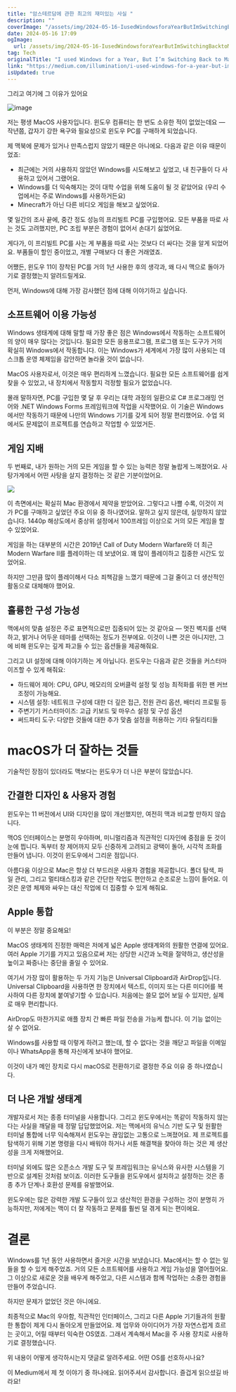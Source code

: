```yaml
---
title: "암스테르담에 관한 최고의 재미있는 사실 "
description: ""
coverImage: "/assets/img/2024-05-16-IusedWindowsforaYearButImSwitchingBacktoMac_0.png"
date: 2024-05-16 17:09
ogImage: 
  url: /assets/img/2024-05-16-IusedWindowsforaYearButImSwitchingBacktoMac_0.png
tag: Tech
originalTitle: "I used Windows for a Year, But I’m Switching Back to Mac"
link: "https://medium.com/illumination/i-used-windows-for-a-year-but-im-switching-back-to-mac-313db6586e0d"
isUpdated: true
---
```





그리고 여기에 그 이유가 있어요

![image](/assets/img/2024-05-16-IusedWindowsforaYearButImSwitchingBacktoMac_0.png)

저는 평생 MacOS 사용자입니다. 윈도우 컴퓨터는 한 번도 소유한 적이 없었는데요 — 작년쯤, 갑자기 강한 욕구와 필요성으로 윈도우 PC를 구매하게 되었습니다.

제 맥북에 문제가 있거나 만족스럽지 않았기 때문은 아니에요. 다음과 같은 이유 때문이었죠:

<div class="content-ad"></div>

- 최근에는 거의 사용하지 않았던 Windows를 시도해보고 싶었고, 내 친구들이 다 사용하고 있어서 그랬어요.
- Windows를 더 익숙해지는 것이 대학 수업을 위해 도움이 될 것 같았어요 (우리 수업에서는 주로 Windows를 사용하거든요)
- Minecraft가 아닌 다른 비디오 게임을 해보고 싶었어요.

몇 일간의 조사 끝에, 중간 정도 성능의 프리빌트 PC를 구입했어요. 모든 부품을 따로 사는 것도 고려했지만, PC 조립 부분은 경험이 없어서 손대기 싫었어요.

게다가, 이 프리빌트 PC를 사는 게 부품을 따로 사는 것보다 더 싸다는 것을 알게 되었어요. 부품들이 할인 중이었고, 개별 구매보다 더 좋은 거래였죠.

어쨌든, 윈도우 11이 장착된 PC를 거의 1년 사용한 후의 생각과, 왜 다시 맥으로 돌아가기로 결정했는지 알려드릴게요.

<div class="content-ad"></div>

먼저, Windows에 대해 가장 감사했던 점에 대해 이야기하고 싶습니다.

## 소프트웨어 이용 가능성

Windows 생태계에 대해 말할 때 가장 좋은 점은 Windows에서 작동하는 소프트웨어의 양이 매우 많다는 것입니다. 필요한 모든 응용프로그램, 프로그램 또는 도구가 거의 확실히 Windows에서 작동합니다. 이는 Windows가 세계에서 가장 많이 사용되는 데스크톱 운영 체제임을 감안하면 놀라울 것이 없습니다.

MacOS 사용자로서, 이것은 매우 편리하게 느꼈습니다. 필요한 모든 소프트웨어를 쉽게 찾을 수 있었고, 내 장치에서 작동할지 걱정할 필요가 없었습니다.

<div class="content-ad"></div>

몰래 말하자면, PC를 구입한 몇 달 후 우리는 대학 과정의 일환으로 C# 프로그래밍 언어와 .NET Windows Forms 프레임워크에 작업을 시작했어요. 이 기술은 Windows에서만 작동하기 때문에 나만의 Windows 기기를 갖게 되어 정말 편리했어요. 수업 외에서도 문제없이 프로젝트를 연습하고 작업할 수 있었거든.

## 게임 지배

두 번째로, 내가 원하는 거의 모든 게임을 할 수 있는 능력은 정말 놀랍게 느껴졌어요. 사탕가게에서 어떤 사탕을 살지 결정하는 것 같은 기분이었어요.

<img src="/assets/img/2024-05-16-IusedWindowsforaYearButImSwitchingBacktoMac_1.png" />

<div class="content-ad"></div>

이 측면에서는 확실히 Mac 환경에서 제약을 받았어요. 그렇다고 나쁠 수록, 이것이 저가 PC를 구매하고 싶었던 주요 이유 중 하나였어요. 말하고 싶지 않은데, 실망하지 않았습니다. 1440p 해상도에서 중상위 설정에서 100프레임 이상으로 거의 모든 게임을 할 수 있었어요.

게임을 하는 대부분의 시간은 2019년 Call of Duty Modern Warfare와 더 최근 Modern Warfare II를 플레이하는 데 보냈어요. 꽤 많이 플레이하고 집중한 시간도 있었어요.

하지만 그만큼 많이 플레이해서 다소 죄책감을 느꼈기 때문에 그걸 줄이고 더 생산적인 활동으로 대체해야 했어요.

## 훌륭한 구성 가능성

<div class="content-ad"></div>

맥에서의 맞춤 설정은 주로 표면적으로만 집중되어 있는 것 같아요 — 멋진 벽지를 선택하고, 밝거나 어두운 테마를 선택하는 정도가 전부에요. 이것이 나쁜 것은 아니지만, 그에 비해 윈도우는 깊게 파고들 수 있는 옵션들을 제공해줘요.

그리고 UI 설정에 대해 이야기하는 게 아닙니다. 윈도우는 다음과 같은 것들을 커스터마이즈할 수 있게 해줘요:

- 하드웨어 제어: CPU, GPU, 메모리의 오버클럭 설정 및 성능 최적화를 위한 팬 커브 조정이 가능해요.
- 시스템 설정: 네트워크 구성에 대한 더 깊은 접근, 전원 관리 옵션, 배터리 프로필 등
- 주변기기 커스터마이즈: 고급 키보드 및 마우스 설정 및 구성 옵션
- 써드파티 도구: 다양한 것들에 대한 추가 맞춤 설정을 허용하는 기타 유틸리티들

# macOS가 더 잘하는 것들

<div class="content-ad"></div>

기술적인 장점이 있더라도 맥보다는 윈도우가 더 나은 부분이 많았습니다.

## 간결한 디자인 & 사용자 경험

윈도우는 11 버전에서 UI와 디자인을 많이 개선했지만, 여전히 맥과 비교할 만하지 않습니다.

맥OS 인터페이스는 분명히 우아하며, 미니멀리즘과 직관적인 디자인에 중점을 둔 것이 눈에 띕니다. 독부터 창 제어까지 모두 신중하게 고려되고 광택이 돌아, 시각적 조화를 만들어 냅니다. 이것이 윈도우에서 그리운 점입니다.

<div class="content-ad"></div>

아름다움 이상으로 Mac은 항상 더 부드러운 사용자 경험을 제공합니다. 폴더 탐색, 파일 관리, 그리고 멀티태스킹과 같은 간단한 작업도 편안하고 순조로운 느낌이 들어요. 이것은 운영 체제와 싸우는 대신 작업에 더 집중할 수 있게 해줘요.

## Apple 통합

이 부분은 정말 중요해요!

MacOS 생태계의 진정한 매력은 저에게 넓은 Apple 생태계와의 원활한 연결에 있어요. 여러 Apple 기기를 가지고 있음으로써 저는 상당한 시간과 노력을 절약하고, 생산성을 높이고 짜증나는 중단을 줄일 수 있어요.

<div class="content-ad"></div>

여기서 가장 많이 활용하는 두 가지 기능은 Universal Clipboard과 AirDrop입니다. Universal Clipboard을 사용하면 한 장치에서 텍스트, 이미지 또는 다른 미디어를 복사하여 다른 장치에 붙여넣기할 수 있습니다. 처음에는 쓸모 없어 보일 수 있지만, 실제로 매우 편리합니다.

AirDrop도 마찬가지로 애플 장치 간 빠른 파일 전송을 가능케 합니다. 이 기능 없이는 살 수 없어요.

Windows를 사용할 때 이렇게 하려고 했는데, 할 수 없다는 것을 깨닫고 파일을 이메일이나 WhatsApp을 통해 자신에게 보내야 했어요.

이것이 내가 메인 장치로 다시 macOS로 전환하기로 결정한 주요 이유 중 하나였습니다.

<div class="content-ad"></div>

## 더 나은 개발 생태계

개발자로서 저는 종종 터미널을 사용합니다. 그리고 윈도우에서는 똑같이 작동하지 않는다는 사실을 깨달을 때 정말 답답했었어요. 저는 맥에서의 유닉스 기반 도구 및 원활한 터미널 통합에 너무 익숙해져서 윈도우는 끊임없는 고통으로 느껴졌어요. 제 프로젝트를 탐색하기 위해 기본 명령을 다시 배워야 하거나 서툰 해결책을 찾아야 하는 것은 제 생산성을 크게 저해했어요.

터미널 외에도 많은 오픈소스 개발 도구 및 프레임워크는 유닉스와 유사한 시스템을 기반으로 설계된 것처럼 보이죠. 이러한 도구들을 윈도우에서 설치하고 설정하는 것은 종종 추가 단계나 호환성 문제를 유발했어요.

윈도우에는 많은 강력한 개발 도구들이 있고 생산적인 환경을 구성하는 것이 분명히 가능하지만, 저에게는 맥이 더 잘 작동하고 문제를 훨씬 덜 겪게 되는 편이에요.

<div class="content-ad"></div>

# 결론

Windows를 1년 동안 사용하면서 즐거운 시간을 보냈습니다. Mac에서는 할 수 없는 일들을 할 수 있게 해주었죠. 거의 모든 소프트웨어를 사용하고 게임 가능성을 열어줬어요. 그 이상으로 새로운 것을 배우게 해주었고, 다른 시스템과 함께 작업하는 소중한 경험을 만들어 주었습니다.

하지만 문제가 없었던 것은 아니에요.

최종적으로 Mac의 우아함, 직관적인 인터페이스, 그리고 다른 Apple 기기들과의 원활한 통합이 제게 다시 돌아오게 만들었어요. 제 업무와 아이디어가 가장 자연스럽게 흐르는 곳이고, 어릴 때부터 익숙한 OS였죠. 그래서 계속해서 Mac을 주 사용 장치로 사용하기로 결정했습니다.

<div class="content-ad"></div>

위 내용이 어떻게 생각하시는지 댓글로 알려주세요. 어떤 OS를 선호하시나요?

이 Medium에서 제 첫 이야기 중 하나에요. 읽어주셔서 감사합니다. 즐겁게 읽으셨길 바라요!